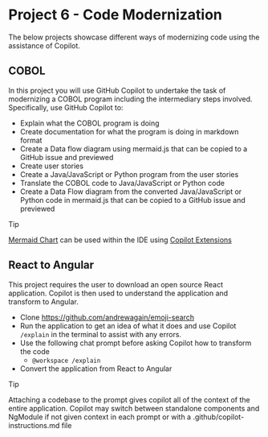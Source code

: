# Project 6 - Code Modernization
The below projects showcase different ways of modernizing code using the assistance of Copilot.
## COBOL

In this project you will use GitHub Copilot to undertake the task of modernizing a COBOL program including the intermediary steps involved.
Specifically, use GitHub Copilot to:
- Explain what the COBOL program is doing
- Create documentation for what the program is doing in markdown format
- Create a Data flow diagram using mermaid.js that can be copied to a GitHub issue and previewed
- Create user stories
- Create a Java/JavaScript or Python program from the user stories
- Translate the COBOL code to Java/JavaScript or Python code
- Create a Data Flow diagram from the converted Java/JavaScript or Python code in mermaid.js that can be copied to a GitHub issue and previewed

> [!TIP]
> [Mermaid Chart](https://github.com/marketplace/mermaid-chart) can be used within the IDE using [Copilot Extensions](https://docs.github.com/en/copilot/using-github-copilot/using-extensions-to-integrate-external-tools-with-copilot-chat)


## React to Angular
This project requires the user to download an open source React application.  Copilot is then used to understand the application and transform to Angular.  
- Clone https://github.com/andrewagain/emoji-search
- Run the application to get an idea of what it does and use Copilot `/explain` in the terminal to assist with any errors.
- Use the following chat prompt before asking Copilot how to transform the code
    - `@workspace /explain`
- Convert the application from React to Angular

> [!TIP]
> Attaching a codebase to the prompt gives copilot all of the context of the entire application.
> Copilot may switch between standalone components and NgModule if not given context in each prompt or with a .github/copilot-instructions.md file
